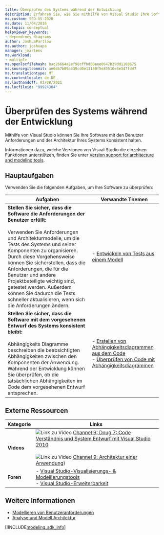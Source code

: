 ```yaml
---
title: Überprüfen des Systems während der Entwicklung
description: Erfahren Sie, wie Sie mithilfe von Visual Studio Ihre Software mit den Benutzer Anforderungen und der Architektur Ihres Systems konsistent halten können.
ms.custom: SEO-VS-2020
ms.date: 11/04/2016
ms.topic: conceptual
helpviewer_keywords:
- dependency diagrams
author: JoshuaPartlow
ms.author: joshuapa
manager: jmartens
ms.workload:
- multiple
ms.openlocfilehash: bac26664a2ef98cffbd60eee0647b39dd1108675
ms.sourcegitcommit: ae6d47b09a439cd0e13180f5e89510e3e347fd47
ms.translationtype: MT
ms.contentlocale: de-DE
ms.lasthandoff: 02/08/2021
ms.locfileid: "99924304"
---
```

# <a name="validate-your-system-during-development"></a>Überprüfen des Systems während der Entwicklung

Mithilfe von Visual Studio können Sie Ihre Software mit den Benutzer Anforderungen und der Architektur Ihres Systems konsistent halten.

Informationen dazu, welche Versionen von Visual Studio die einzelnen Funktionen unterstützen, finden Sie unter [Version support for architecture and modeling tools](../modeling/what-s-new-for-design-in-visual-studio.md#VersionSupport).

## <a name="key-tasks"></a>Hauptaufgaben

Verwenden Sie die folgenden Aufgaben, um Ihre Software zu überprüfen:

|**Aufgaben**|**Verwandte Themen**|
|-|-|
|**Stellen Sie sicher, dass die Software die Anforderungen der Benutzer erfüllt**:<br /><br />Verwenden Sie Anforderungen und Architekturmodelle, um die Tests des Systems und seiner Komponenten zu organisieren. Durch diese Vorgehensweise können Sie sicherstellen, dass die Anforderungen, die für die Benutzer und andere Projektbeteiligte wichtig sind, getestet werden. Außerdem können Sie dadurch die Tests schneller aktualisieren, wenn sich die Anforderungen ändern.|- [Entwickeln von Tests aus einem Modell](../modeling/develop-tests-from-a-model.md)|
|**Stellen Sie sicher, dass die Software mit dem vorgesehenen Entwurf des Systems konsistent bleibt:**<br /><br />Abhängigkeits Diagramme beschreiben die beabsichtigten Abhängigkeiten zwischen den Komponenten der Anwendung. Während der Entwicklung können Sie überprüfen, ob die tatsächlichen Abhängigkeiten im Code dem vorgesehenen Entwurf entsprechen.|- [Erstellen von Abhängigkeitsdiagrammen aus dem Code](../modeling/create-layer-diagrams-from-your-code.md)<br />- [Überprüfen von Code mit Abhängigkeitsdiagrammen](../modeling/validate-code-with-layer-diagrams.md)|

## <a name="external-resources"></a>Externe Ressourcen

|**Kategorie**|**Links**|
|-|-|
|**Videos**|![Link zu Video ](../data-tools/media/playvideo.gif) [Channel 9: Doug 7: Code Verständnis und System Entwurf mit Visual Studio 2010](https://channel9.msdn.com/shows/VS2010Launch/Doug-Seven-Code-Understanding-and-Systems-Design-with-Visual-Studio-2010)<br /><br /> ![Link zu Video ](../data-tools/media/playvideo.gif) [Channel 9: Architektur einer Anwendung](https://channel9.msdn.com/blogs/clinted/uml-with-vs-2010-part-5-architecting-an-application))|
|**Foren**|- [Visual Studio-Visualisierungs- & Modellierungstools](https://social.msdn.microsoft.com/Forums/en-US/home?forum=vsarch)<br />- [Visual Studio-Erweiterbarkeit](https://social.msdn.microsoft.com/Forums/vstudio/home?forum=vsx)|

## <a name="see-also"></a>Weitere Informationen

- [Modellieren von Benutzeranforderungen](../modeling/model-user-requirements.md)
- [Analyse und Modell Architektur](../modeling/analyze-and-model-your-architecture.md)

[!INCLUDE[modeling_sdk_info](includes/modeling_sdk_info.md)]
